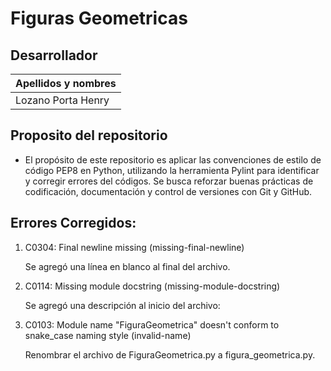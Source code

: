 # Figuras Geometricas
## Desarrollador
| Apellidos y nombres |
|--------------------|
| Lozano Porta Henry |

## Proposito del repositorio

- El propósito de este repositorio es aplicar las convenciones de estilo de código PEP8 en Python, utilizando la herramienta Pylint para identificar y corregir errores del  códigos. Se busca reforzar buenas prácticas de codificación, documentación y control de versiones con Git y GitHub.



## Errores Corregidos:
1. C0304: Final newline missing (missing-final-newline)

   Se agregó una línea en blanco al final del archivo.


2. C0114: Missing module docstring (missing-module-docstring)

   Se agregó una descripción al inicio del archivo:


3. C0103: Module name "FiguraGeometrica" doesn't conform to snake_case naming style (invalid-name)

   Renombrar el archivo de FiguraGeometrica.py a figura_geometrica.py.
